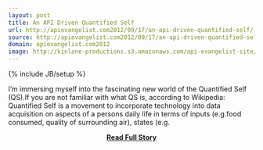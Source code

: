 ```yaml
---
layout: post
title: An API Driven Quantified Self
url: http://apievangelist.com2012/09/17/an-api-driven-quantified-self/
source: http://apievangelist.com2012/09/17/an-api-driven-quantified-self/
domain: apievangelist.com2012
image: http://kinlane-productions.s3.amazonaws.com/api-evangelist-site/blog/quantified-self.png
---
```

{% include JB/setup %}<p>I’m immersing myself into the fascinating new world of the Quantified Self (QS).If you are not familiar with what QS is, according to Wikipedia: Quantified Self is a movement to incorporate technology into data acquisition on aspects of a persons daily life in terms of inputs (e.g.food consumed, quality of surrounding air), states (e.g.</p>
<center><p><a href="http://apievangelist.com2012/09/17/an-api-driven-quantified-self/" style='padding:25px; font-sze:18px; font-weight: bold;'>Read Full Story</a></p></center>
